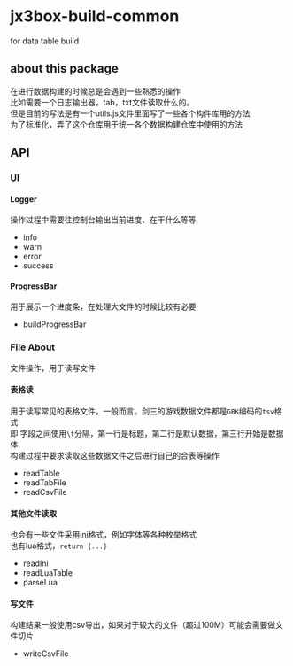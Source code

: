 # jx3box-build-common  

for data table build

## about this package

在进行数据构建的时候总是会遇到一些熟悉的操作  
比如需要一个日志输出器，tab，txt文件读取什么的。  
但是目前的写法是有一个utils.js文件里面写了一些各个构件库用的方法  
为了标准化，弄了这个仓库用于统一各个数据构建仓库中使用的方法  

## API

### UI

#### Logger

操作过程中需要往控制台输出当前进度、在干什么等等

- info
- warn
- error
- success

#### ProgressBar

用于展示一个进度条，在处理大文件的时候比较有必要  

- buildProgressBar

### File About

文件操作，用于读写文件  

#### 表格读

用于读写常见的表格文件，一般而言。剑三的游戏数据文件都是`GBK`编码的`tsv`格式  
即 字段之间使用`\t`分隔，第一行是标题，第二行是默认数据，第三行开始是数据体  
构建过程中要求读取这些数据文件之后进行自己的合表等操作  

- readTable
- readTabFile
- readCsvFile

#### 其他文件读取

也会有一些文件采用ini格式，例如字体等各种枚举格式  
也有lua格式，`return {...}`

- readIni
- readLuaTable
- parseLua

#### 写文件

构建结果一般使用csv导出，如果对于较大的文件（超过100M）可能会需要做文件切片

- writeCsvFile

